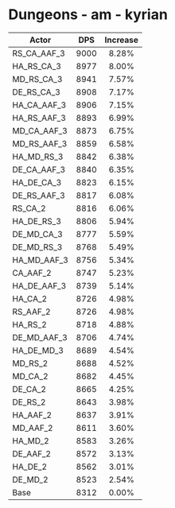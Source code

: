 # Dungeons - am - kyrian
| Actor | DPS | Increase |
|---|:---:|:---:|
|RS_CA_AAF_3|9000|8.28%|
|HA_RS_CA_3|8977|8.00%|
|MD_RS_CA_3|8941|7.57%|
|DE_RS_CA_3|8908|7.17%|
|HA_CA_AAF_3|8906|7.15%|
|HA_RS_AAF_3|8893|6.99%|
|MD_CA_AAF_3|8873|6.75%|
|MD_RS_AAF_3|8859|6.58%|
|HA_MD_RS_3|8842|6.38%|
|DE_CA_AAF_3|8840|6.35%|
|HA_DE_CA_3|8823|6.15%|
|DE_RS_AAF_3|8817|6.08%|
|RS_CA_2|8816|6.06%|
|HA_DE_RS_3|8806|5.94%|
|DE_MD_CA_3|8777|5.59%|
|DE_MD_RS_3|8768|5.49%|
|HA_MD_AAF_3|8756|5.34%|
|CA_AAF_2|8747|5.23%|
|HA_DE_AAF_3|8739|5.14%|
|HA_CA_2|8726|4.98%|
|RS_AAF_2|8726|4.98%|
|HA_RS_2|8718|4.88%|
|DE_MD_AAF_3|8706|4.74%|
|HA_DE_MD_3|8689|4.54%|
|MD_RS_2|8688|4.52%|
|MD_CA_2|8682|4.45%|
|DE_CA_2|8665|4.25%|
|DE_RS_2|8643|3.98%|
|HA_AAF_2|8637|3.91%|
|MD_AAF_2|8611|3.60%|
|HA_MD_2|8583|3.26%|
|DE_AAF_2|8572|3.13%|
|HA_DE_2|8562|3.01%|
|DE_MD_2|8523|2.54%|
|Base|8312|0.00%|
